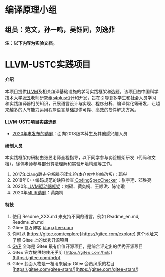# 编译原理小组

## 组员：范文，孙一鸣，吴钰同，刘逸菲

#### 注：以下内容为实验文档。
# LLVM-USTC实践项目

#### 介绍

本项目提供[LLVM](https://llvm.org/)及相关编译基础设施的学习实践框架和选题。该项目由中国科学技术大学[张昱](http://staff.ustc.edu.cn/~yuzhang/)老师研究组[s4plus](https://s4plus.ustc.edu.cn/)设计和开发，旨在引导更多学生和社会人员学习和实践编译器相关知识，开展语言设计与实现、程序分析、编译优化等研发，让越来越多的人有能力运用程序语言基础提供可靠、高效的软件解决方案。

#### LLVM-USTC项目实践选题
- [2020年末发布的选题](log/202012.md)：面向2018级本科生及其他感兴趣人员

#### 研制人员

本实践框架的研制由张昱老师全程指导，以下同学参与实验框架研发（代码和文档），徐伟老师参与部分算法理解和实验环境构建等工作。

1.  2017年[Clang静态分析器阅读实验](https://clarazhang.gitbooks.io/compiler-f2017/content/csa.html)(本仓库中的[修改版](my-llvm-driver/docs/ClangStaticAnalyzer.md))：郭兴
2.  2018年C++编码规范的缺陷检查[ CodingSpecChecker](https://gitee.com/s4plus/coding-spec-checker)：张宇翔、邓胜亮
3.  2020年[LLVM驱动器框架](./my-llvm-driver)：刘硕、黄奕桐、王顺洪、陈铭瑜
4.  2020年[MLIR选题](mlir-toy.md)：黄奕桐


#### 特技

1.  使用 Readme\_XXX.md 来支持不同的语言，例如 Readme\_en.md, Readme\_zh.md
2.  Gitee 官方博客 [blog.gitee.com](https://blog.gitee.com)
3.  你可以 [https://gitee.com/explore](https://gitee.com/explore) 这个地址来了解 Gitee 上的优秀开源项目
4.  [GVP](https://gitee.com/gvp) 全称是 Gitee 最有价值开源项目，是综合评定出的优秀开源项目
5.  Gitee 官方提供的使用手册 [https://gitee.com/help](https://gitee.com/help)
6.  Gitee 封面人物是一档用来展示 Gitee 会员风采的栏目 [https://gitee.com/gitee-stars/](https://gitee.com/gitee-stars/)

